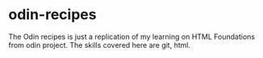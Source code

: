 # odin-recipes
The Odin recipes is just a replication of my learning on HTML Foundations from odin project. The skills covered here are git, html. 
